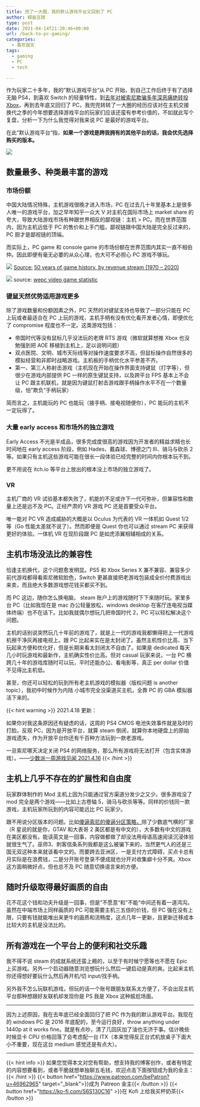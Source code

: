 ```yaml
---
title: 兜了一大圈，我的默认游戏平台又回到了 PC
author: 椒盐豆豉
type: post
date: 2021-04-14T21:20:46+00:00
url: /back-to-pc-gaming/
categories:
  - 喜欢就买
tags:
  - gaming
  - PC
  - tech

---
```

作为玩家二十多年，我的”默认游戏平台“从 PC 开始，到自己工作后终于有了选择无脑 PS4，到喜欢 Switch 的轻量特性，到[去年对被索尼欺骗多年深恶痛绝转投 Xbox](../im-a-sony-hater-now/)，再到去年底又回归了 PC，我兜兜转转了一大圈的经历应该对在主机交接换代之季的今年想要选择游戏平台的玩家们应该还蛮有参考价值的，不如就此写个复盘，分析一下为什么我觉得对我来说 PC 是最好的游戏平台。

在此”默认游戏平台“指，**如果一个游戏是跨我拥有的其他平台的话，我会优先选择购买的版本。**

![](https://s3.nl-ams.scw.cloud/mtfront-blog/2021/04/IMG_0963-2048x1366.jpeg)

## **数量最多、种类最丰富的游戏**

### **市场份额**

中国大陆情况特殊，主机游戏很晚才进入市场，PC 在过去几十年里基本上是很多人唯一的游戏平台，加之早年知乎一众大 V 对主机在国际市场上 market share 的夸大，导致大陆游戏市场有种跟世界相反的鄙视链：主机 > PC。而在世界范围内，因为主机远低于 PC 的售价和上手门槛，鄙视链跟中国大陆是完全反过来的，PC 厨才是鄙视链的顶端。

而实际上，PC game 和 console game 的市场份额在世界范围内其实一直不相伯仲。因此即便有毫无必要的从众心理，也大可不必担心 PC 游戏不够玩。

![](https://s3.nl-ams.scw.cloud/mtfront-blog/2021/04/image.jpeg)
[Source:](../back-to-pc-gaming/) [50 years of game history, by revenue stream (1970 – 2020)](https://www.visualcapitalist.com/50-years-gaming-history-revenue-stream/)

![](https://s3.nl-ams.scw.cloud/mtfront-blog/2021/04/Screen-Shot-2021-04-14-at-1.00.21-PM-1024x753.png)
source: [wepc video game statistic](https://www.wepc.com/news/video-game-statistics)

### **键鼠天然优势适用游戏更多**

除了游戏数量和份额因素之外，PC 天然的对键鼠支持也导致了一部分只能在 PC 上玩或者最适合在 PC 上玩的游戏，主机手柄有没有优化看开发者心情，即便优化了 compromise 程度也不一定。这类游戏包括：

- 帝国时代等没有鼠标几乎没法玩的老牌 RTS 游戏（微软就算想推 Xbox 也没勉强到把 AOE 移植到主机上，足以说明问题）
- 双点医院、文明、城市天际线等对操作速度要求不高，但鼠标操作自然很多的模拟经营和非即时战略游戏。主机板的手柄优化水平参差不齐。
- 第一、第三人称射击游戏（主机现在开始在操作界面支持键鼠（打字等），但很少在游戏内部提供 PC 一样的原生键鼠支持，以及跨平台 FPS 基本上不会让 PC 跟主机联机，就是因为键鼠打射击游戏跟手柄操作水平不在一个数量级，怕”欺负“手柄玩家）

简而言之，主机能玩的 PC 也能玩（接手柄、接电视随便你），PC 能玩的主机不一定玩得了。

### **大量 early access 和市场外的独立游戏**

Early Access 不光是半成品，很多完成度很高的游戏因为开发者的精益求精也长时间地在 early access 阶段，例如 Hades、戴森球、博德之门 III、骑马与砍杀 2 等。如果只有主机这些游戏可能在很长一段体验已经完整的时间内你根本玩不到。

更不用说在 itch.io 等平台上放出的根本没上市场的独立游戏了。

### **VR**

主机厂商的 VR 试验基本都失败了，机能的不足或许下一代可弥补，但兼容性和数量上还是远不及 PC。正经严肃的 VR 游戏 PC 还是首要受众平台。

唯一能对 PC VR 造成威胁的大概是以 Oculus 为代表的 VR 一体机如 Quest 1/2 等（Go 性能太差就不说了）。然而即便是 Quest 你也可以通过 stream PC 来获得更好的体验。一体机 VR 在现阶段跟 PC 是如虎添翼相辅相成的关系。

## **主机市场没法比的兼容性**

恰逢主机换代，这个问题愈发明显。PS5 和 Xbox Series X 兼不兼容、兼容多少前代游戏都得看索尼微软脸色，Switch 更甚直接把老游戏包装成全价付费游戏出来卖，而且绝大多数游戏想花钱买都买不到。

而 PC 这边，随你怎么换电脑， steam 账户上的游戏随时下下来随时玩。家里多台 PC（比如我现在是 mac 办公轻量放松，windows desktop 在客厅连电视当媒体终端）也不在话下。比如我就偶尔想玩几把帝国时代 2，PC 可以轻松解决这个问题。

主机的话别说突然玩几十年前的游戏了，就是上一代的游戏我都懒得把上一代游戏机擦干净灰再接电视上。跟 PC 比起来实在是太封闭了。虽然主机性价比高、当下玩起来方便和优化好，但是长期来看太封闭太不自由了。如果是 dedicated 每天几小时玩游戏和最新作，主机确实性价比高。但对 casual 玩家来说，一台 PC 横跨几十年的游戏库随时可以玩，平时还能办公、看电影等，真正 per dollar 价值不见得比主机低。

甚至，你还可以轻松的玩到所有老主机游戏的模拟器（版权问题 is another topic），我初中时候作为内陆 小城市完全没渠道买主机，全靠 PC 的 GBA 模拟器活下来的。

{{< hint warning >}}
2021.4.18 更新：

如果你对我这条原因还有疑虑的话，这周的 PS4 CMOS 电池失效事件就是及时的打脸。反观 PC，因为是开放平台，就算 steam 倒闭，就算你本地硬盘上的原始游戏遗失，作为开放平台你还有千百种方法玩到一款老游戏。

一旦索尼哪天决定关闭 PS4 的网络服务，那么所有游戏将无法打开（包含实体游戏）。——[少数派一周游戏见闻 2021.4.16](https://sspai.com/post/66116)
{{< /hint >}}

## **主机上几乎不存在的扩展性和自由度**

玩家群体制作的 Mod 主机上因为只能通过官方渠道分发少之又少。很多游戏没了 mod 完全是两个游戏——比如上古卷轴 5，骑马与砍杀等等。同样的价钱同一款游戏，主机玩家所玩到的内容可能远比 PC 玩家少。

跟不用说分区版本的问题。比如[傻逼索尼的傻逼分区策略，](../im-a-sony-hater-now/)除了少数底气横的厂家（R 星说的就是你，GTAV 和大表哥 2 美区都是有中文的），大多数有中文的游戏在美区都没有。能读英文是一回事，内容做都做了却没法用母语高速阅读沉浸体验就很生气了。巫师3、刺客信条系列我都是这么被骗下来的，当然更气人的还是三国无双这种本来就该看中文的。而要跨去亚洲区，一是支付方式障碍，买点卡总有月实际是在浪费钱，二是分开账号登录不便成就也分开对收集癖十分不爽。Xbox 这方面稍微好点，但也总不及 PC 随意切换语言来的方便。

## **随时升级取得最好画质的自由**

花不花这个钱和功夫升级是一回事，但是”不愿意“和”不能“中间还有着一道鸿沟。虽然在中端市场上同样画质的 PC 可能需要主机三五倍的价钱，但 PC 强在没有上限，只要有钱就能堆出来更牛的画质和流畅度，这点几年一更新，且更新迁移成本比较大的主机是没法比的。

## **所有游戏在一个平台上的便利和社交乐趣**

我不得不说 steam 的成就系统还蛮上瘾的，以至于有时候宁愿等也不愿在 Epic 上买游戏。另外一个启动器随意浏览想玩什么然后一键启动是真的爽。比起来主机你还得想好要玩什么然后再开机/切 input/找手柄。

另外我不怎么玩联机游戏，但玩的话一个账号跟朋友联系太方便了，不会出现主机平台那种想跟好友联机却发现你是 PS 我是 Xbox 这种尴尬场面。

---

因为上述原因，我在去年底已经全面回归了把 PC 作为我的默认游戏平台。我现在的 windows PC 是 2016 年底配的，至今运行良好，throw anything under 1440p at it works fine。就是有点吵，清了几回灰加了油也无济于事。估计晚些时候显卡 CPU 价格回落了会考虑配一台 ITX（本来觉得反正台式机放桌子下面大小不重要，现在这台 medium 感觉还是有点大）。


---
{{< hint info >}}
如果您觉得本文对您有帮助，想支持我的博客创作，或者有特定的内容想要看到，或者干脆就想单独聊五毛钱，欢迎点击下面按钮成为我的金主：
{{< /hint >}}
{{< button href="https://www.patreon.com/bePatron?u=46962965" target="_blank">}}成为 Patreon 金主{{< /button >}}
{{< button href="https://ko-fi.com/S6S130C16" >}}在 Kofi 上给我买杯奶茶{{< /button >}}
